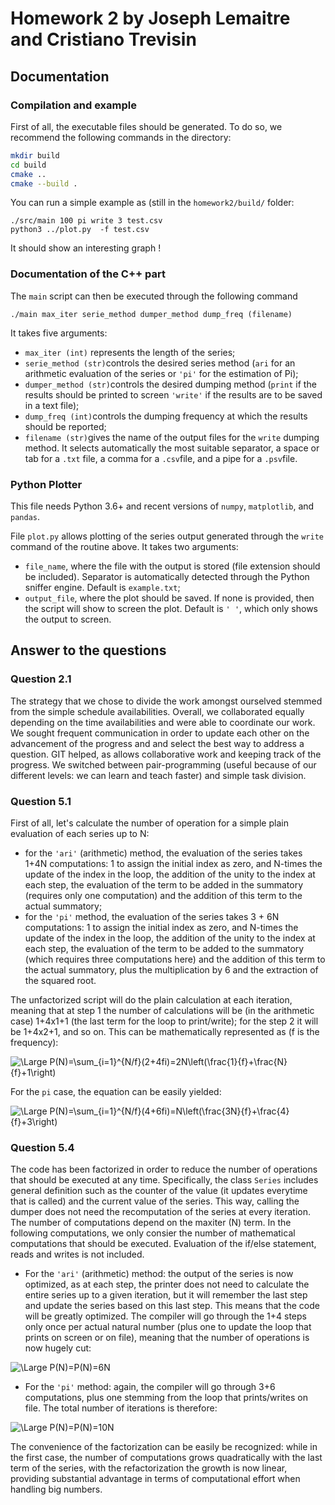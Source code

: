 # Homework 2 by Joseph Lemaitre and Cristiano Trevisin
 
## Documentation
### Compilation and example
First of all, the executable files should be generated. To do so, we recommend the following commands in the directory:
```bash
mkdir build
cd build
cmake ..
cmake --build .
```
You can run a simple example as (still in the `homework2/build/` folder:
```
./src/main 100 pi write 3 test.csv
python3 ../plot.py  -f test.csv
```
It should show an interesting graph !



### Documentation of the C++ part
The ```main``` script can then be executed through the following command
```
./main max_iter serie_method dumper_method dump_freq (filename)
```
It takes five arguments:

* ```max_iter (int)``` represents the length of the series;
* ```serie_method (str)```controls the desired series method (```ari``` for an arithmetic evaluation of the series or ```'pi'``` for the estimation of Pi);
* ```dumper_method (str)```controls the desired dumping method (```print``` if the results should be printed to screen ```'write'``` if the results are to be saved in a text file);
* ```dump_freq (int)```controls the dumping frequency at which the results should be reported;
* ```filename (str)```gives the name of the output files for the ```write``` dumping method. It selects automatically the most suitable separator, a space or tab for a ```.txt``` file, a comma for a ```.csv```file, and a pipe for a ```.psv```file.

### Python Plotter
This file needs Python 3.6+ and recent versions of ```numpy```, ```matplotlib```, and ```pandas```.

File ```plot.py``` allows plotting of the series output generated through the ```write``` command of the routine above. It takes two arguments:

* ```file_name```, where the file with the output is stored (file extension should be included). Separator is automatically detected through the Python sniffer engine. Default is ```example.txt```;
* ```output_file```, where the plot should be saved. If none is provided, then the script will show to screen the plot. Default is ```' '```, which only shows the output to screen.

## Answer to the questions
### Question 2.1 
The strategy that we chose to divide the work amongst ourselved stemmed from the simple schedule availabilities. Overall, we collaborated equally depending on the time availabilities and were able to coordinate our work. We sought frequent communication in order to update each other on the advancement of the progress and  and select the best way to address a question. GIT helped, as allows collaborative work and keeping track of the progress. We switched between pair-programming (useful because of our different levels: we can learn and teach faster) and simple task division.

### Question 5.1
First of all, let's calculate the number of operation for a simple plain evaluation of each series up to N:
* for the ```'ari'``` (arithmetic) method, the evaluation of the series takes 1+4N computations: 1 to assign the initial index as zero, and N-times the update of the index in the loop, the addition of the unity to the index at each step, the evaluation of the term to be added in the summatory (requires only one computation) and the addition of this term to the actual summatory;
* for the ```'pi'``` method, the evaluation of the series takes 3 + 6N computations: 1 to assign the initial index as zero, and N-times the update of the index in the loop, the addition of the unity to the index at each step, the evaluation of the term to be added to the summatory (which requires three computations here) and the addition of this term to the actual summatory, plus the multiplication by 6 and the extraction of the squared root.

The unfactorized script will do the plain calculation at each iteration, meaning that at step 1 the number of calculations will be (in the arithmetic case) 1+4x1+1 (the last term for the loop to print/write); for the step 2 it will be 1+4x2+1, and so on. This can be mathematically represented as (f is the frequency):

<img src="https://latex.codecogs.com/svg.latex?\Large&space;P(N)=\sum_{i=1}^{N/f}(2+4fi)=2N\left(\frac{1}{f}+\frac{N}{f}+1\right)" title="\Large P(N)=\sum_{i=1}^{N/f}(2+4fi)=2N\left(\frac{1}{f}+\frac{N}{f}+1\right)" />

For the `pi` case, the equation can be easily yielded:

<img src="https://latex.codecogs.com/svg.latex?\Large&space;P(N)=\sum_{i=1}^{N/f}(4+6fi)=N\left(\frac{3N}{f}+\frac{4}{f}+3\right)" title="\Large P(N)=\sum_{i=1}^{N/f}(4+6fi)=N\left(\frac{3N}{f}+\frac{4}{f}+3\right)" />

### Question 5.4
The code has been factorized in order to reduce the number of operations that should be executed at any time. Specifically, the class ```Series``` includes general definition such as the counter of the value (it updates everytime that is called) and the current value of the series. This way, calling the dumper does not need the recomputation of the series at every iteration. The number of computations depend on the maxiter (N) term. In the following computations, we only consier the number of mathematical computations that should be executed. Evaluation of the if/else statement, reads and writes is not included. 

* For the ```'ari'``` (arithmetic) method: the output of the series is now optimized, as at each step, the printer does not need to calculate the entire series up to a given iteration, but it will remember the last step and update the series based on this last step. This means that the code will be greatly optimized. The compiler will go through the 1+4 steps only once per actual natural number (plus one to update the loop that prints on screen or on file), meaning that the number of operations is now hugely cut:
 
<img src="https://latex.codecogs.com/svg.latex?\Large&space;P(N)=6N" title="\Large P(N)=P(N)=6N" />
  
* For the ```'pi'``` method: again, the compiler will go through 3+6 computations, plus one stemming from the loop that prints/writes on file. The total number of iterations is therefore:

<img src="https://latex.codecogs.com/svg.latex?\Large&space;P(N)=10N" title="\Large P(N)=P(N)=10N" />

The convenience of the factorization can be easily be recognized: while in the first case, the number of computations grows quadratically with the last term of the series, with the refactorization the growth is now linear, providing substantial advantage in terms of computational effort when handling big numbers.
 
